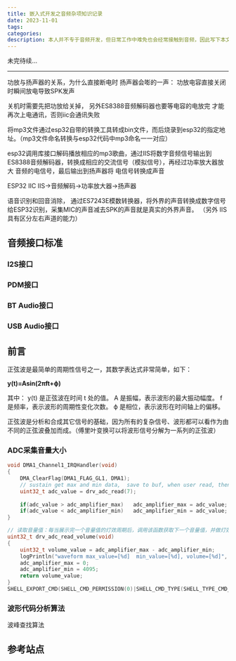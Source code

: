 ```yaml
---
title: 嵌入式开发之音频杂项知识记录
date: 2023-11-01
tags:
categories:
description: 本人并不专于音频开发，但日常工作中难免也会经常接触到音频，因此写下本文记录嵌入式与其相关的基础知识，包括但不限于音频采集、播放、编解码、频谱分析、编码开发应用等方面，便于理清其基本概念及开发思路。
---
```



未完待续...

---


功放与扬声器的关系，为什么直接断电时 扬声器会嘭的一声： 功放电容直接关闭时瞬间放电导致SPK发声

关机时需要先把功放给关掉，  另外ES8388音频解码器也要等电容的电放完 才能再次上电通讯，否则iic会通讯失败

将mp3文件通过esp32自带的转换工具转成bin文件，而后烧录到esp32的指定地址。（mp3文件命名转换与esp32代码中mp3命名一一对应） 

esp32调用库接口解码播放相应的mp3歌曲，通过IIS将数字音频信号输出到ES8388音频解码器，转换成相应的交流信号（模拟信号），再经过功率放大器放大 音频的电信号，最后输出到扬声器将 电信号转换成声音


ESP32 IIC IIS->音频解码->功率放大器->扬声器

语音识别和回音消除，  通过ES7243E模数转换器，将外界的声音转换成数字信号给ESP32识别，采集MIC的声音减去SPK的声音就是真实的外界声音。 （另外 IIS具有区分左右声道的能力）



## 音频接口标准

### I2S接口

### PDM接口

### BT Audio接口

### USB Audio接口



## 前言

正弦波是最简单的周期性信号之一，其数学表达式非常简单，如下：

**y(t)=Asin(2πft+ϕ)**

其中：
y(t) 是正弦波在时间 t 处的值。
A 是振幅，表示波形的最大振动幅度。
f 是频率，表示波形的周期性变化次数。
ϕ 是相位，表示波形在时间轴上的偏移。

正弦波是分析和合成其它信号的基础，因为所有的复杂信号、波形都可以看作为由不同的正弦波叠加而成。（傅里叶变换可以将波形信号分解为一系列的正弦波）



### ADC采集音量大小

```c
void DMA1_Channel1_IRQHandler(void)
{
    DMA_ClearFlag(DMA1_FLAG_GL1, DMA1);
    // sustain get max and min data,  save to buf, when user read, then empty it
    uint32_t adc_value = drv_adc_read(7);
    
    if(adc_value > adc_amplifier_max)   adc_amplifier_max = adc_value;
    if(adc_value < adc_amplifier_min)   adc_amplifier_min = adc_value;
}

// 读取音量值：每当展示完一个音量值的灯效周期后，调用该函数获取下一个音量值，并做灯效展示
uint32_t drv_adc_read_volume(void)
{
    uint32_t volume_value = adc_amplifier_max - adc_amplifier_min;
    logPrintln("waveform max_value=[%d]  min_value=[%d], volume=[%d]", adc_amplifier_max, adc_amplifier_min, volume_value);
    adc_amplifier_max = 0;
    adc_amplifier_min = 4095;
    return volume_value;
}
SHELL_EXPORT_CMD(SHELL_CMD_PERMISSION(0)|SHELL_CMD_TYPE(SHELL_TYPE_CMD_FUNC)|SHELL_CMD_DISABLE_RETURN, drv_adc_read_volume, drv_adc_read_volume, drv_adc_read_volume);

```


### 波形代码分析算法

波峰查找算法



## 参考站点








